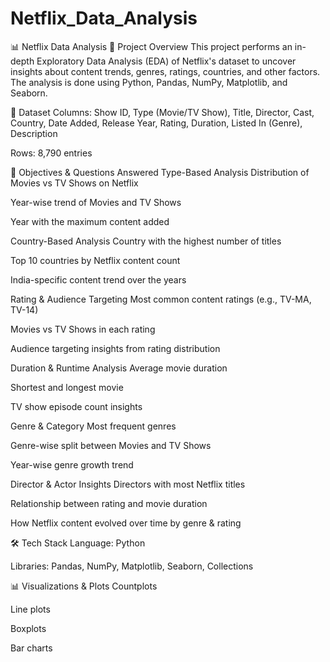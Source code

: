 # Netflix_Data_Analysis

📊 Netflix Data Analysis
📌 Project Overview
This project performs an in-depth Exploratory Data Analysis (EDA) of Netflix's dataset to uncover insights about content trends, genres, ratings, countries, and other factors.
The analysis is done using Python, Pandas, NumPy, Matplotlib, and Seaborn.

📂 Dataset
Columns: Show ID, Type (Movie/TV Show), Title, Director, Cast, Country, Date Added, Release Year, Rating, Duration, Listed In (Genre), Description

Rows: 8,790 entries

🎯 Objectives & Questions Answered
Type-Based Analysis
Distribution of Movies vs TV Shows on Netflix

Year-wise trend of Movies and TV Shows

Year with the maximum content added

Country-Based Analysis
Country with the highest number of titles

Top 10 countries by Netflix content count

India-specific content trend over the years

Rating & Audience Targeting
Most common content ratings (e.g., TV-MA, TV-14)

Movies vs TV Shows in each rating

Audience targeting insights from rating distribution

Duration & Runtime Analysis
Average movie duration

Shortest and longest movie

TV show episode count insights

Genre & Category
Most frequent genres

Genre-wise split between Movies and TV Shows

Year-wise genre growth trend

Director & Actor Insights
Directors with most Netflix titles

Relationship between rating and movie duration

How Netflix content evolved over time by genre & rating

🛠️ Tech Stack
Language: Python

Libraries: Pandas, NumPy, Matplotlib, Seaborn, Collections

📊 Visualizations & Plots
Countplots

Line plots

Boxplots

Bar charts

